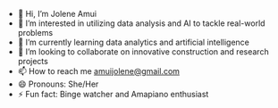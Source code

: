 - 👋 Hi, I’m Jolene Amui
- 👀 I’m interested in utilizing data analysis and AI to tackle real-world problems 
- 🌱 I’m currently learning data analytics and artificial intelligence
- 💞️ I’m looking to collaborate on innovative construction and research projects
- 📫 How to reach me amuijolene@gmail.com
- 😄 Pronouns: She/Her
- ⚡ Fun fact: Binge watcher and Amapiano enthusiast

<!---
amuijolene/amuijolene is a ✨ special ✨ repository because its `README.md` (this file) appears on your GitHub profile.
You can click the Preview link to take a look at your changes.
--->
